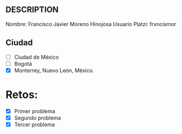 ## DESCRIPTION

Nombre: Francisco Javier Moreno Hinojosa
Usuario Platzi: frxncismor

## Ciudad

-   [ ] Ciudad de México
-   [ ] Bogotá
-   [x] Monterrey, Nuevo León, México.

# Retos:

-   [x] Primer problema
-   [x] Segundo problema
-   [x] Tercer problema
